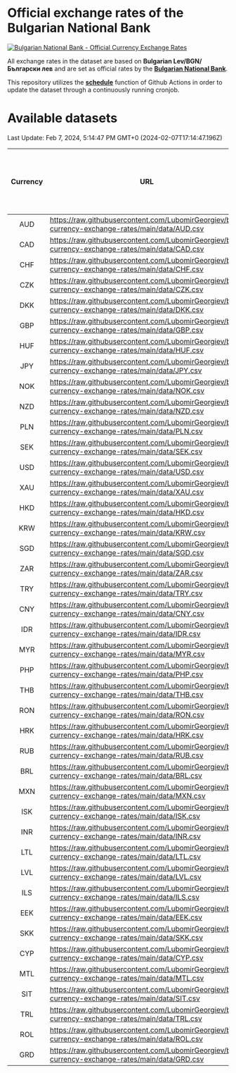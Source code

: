 # Official exchange rates of the Bulgarian National Bank

[![Bulgarian National Bank - Official Currency Exchange Rates](https://github.com/LubomirGeorgiev/bnb-currency-exchange-rates/actions/workflows/update-rates.yml/badge.svg?branch=main)](https://github.com/LubomirGeorgiev/bnb-currency-exchange-rates/actions/workflows/update-rates.yml)

All exchange rates in the dataset are based on **Bulgarian Lev/BGN/Български лев** and are set as official rates by the [**Bulgarian National Bank**](https://www.bnb.bg/Statistics/StExternalSector/StExchangeRates/StERForeignCurrencies/index.htm?toLang=_EN).

This repository utilizes the [**schedule**](https://docs.github.com/en/actions/reference/events-that-trigger-workflows) function of Github Actions in order to update the dataset through a continuously running cronjob.

# Available datasets

<!-- START LINKS (DO NOT EVER FU*ING DELETE THIS COMMENT FOR THE LOVE OF YOUR LIFE!!! IF YOU ARE CURIOS HOW IT WORKS, YOU CAN HAVE A LOOK AT ./src/updateReadme.ts) -->

Last Update: Feb 7, 2024, 5:14:47 PM GMT+0 (2024-02-07T17:14:47.196Z)

| Currency | URL                                                                                             | Number of records | Number of missing days that were filled in |
| :------: | ----------------------------------------------------------------------------------------------- | :---------------: | :----------------------------------------: |
|   AUD    | https://raw.githubusercontent.com/LubomirGeorgiev/bnb-currency-exchange-rates/main/data/AUD.csv |       8759        |                    2705                    |
|   CAD    | https://raw.githubusercontent.com/LubomirGeorgiev/bnb-currency-exchange-rates/main/data/CAD.csv |       8759        |                    2705                    |
|   CHF    | https://raw.githubusercontent.com/LubomirGeorgiev/bnb-currency-exchange-rates/main/data/CHF.csv |       8759        |                    2705                    |
|   CZK    | https://raw.githubusercontent.com/LubomirGeorgiev/bnb-currency-exchange-rates/main/data/CZK.csv |       8759        |                    2705                    |
|   DKK    | https://raw.githubusercontent.com/LubomirGeorgiev/bnb-currency-exchange-rates/main/data/DKK.csv |       8759        |                    2705                    |
|   GBP    | https://raw.githubusercontent.com/LubomirGeorgiev/bnb-currency-exchange-rates/main/data/GBP.csv |       8759        |                    2705                    |
|   HUF    | https://raw.githubusercontent.com/LubomirGeorgiev/bnb-currency-exchange-rates/main/data/HUF.csv |       8759        |                    2705                    |
|   JPY    | https://raw.githubusercontent.com/LubomirGeorgiev/bnb-currency-exchange-rates/main/data/JPY.csv |       8759        |                    2705                    |
|   NOK    | https://raw.githubusercontent.com/LubomirGeorgiev/bnb-currency-exchange-rates/main/data/NOK.csv |       8759        |                    2705                    |
|   NZD    | https://raw.githubusercontent.com/LubomirGeorgiev/bnb-currency-exchange-rates/main/data/NZD.csv |       8759        |                    2705                    |
|   PLN    | https://raw.githubusercontent.com/LubomirGeorgiev/bnb-currency-exchange-rates/main/data/PLN.csv |       8759        |                    2705                    |
|   SEK    | https://raw.githubusercontent.com/LubomirGeorgiev/bnb-currency-exchange-rates/main/data/SEK.csv |       8759        |                    2705                    |
|   USD    | https://raw.githubusercontent.com/LubomirGeorgiev/bnb-currency-exchange-rates/main/data/USD.csv |       8759        |                    2705                    |
|   XAU    | https://raw.githubusercontent.com/LubomirGeorgiev/bnb-currency-exchange-rates/main/data/XAU.csv |       8759        |                    2707                    |
|   HKD    | https://raw.githubusercontent.com/LubomirGeorgiev/bnb-currency-exchange-rates/main/data/HKD.csv |       8459        |                    2616                    |
|   KRW    | https://raw.githubusercontent.com/LubomirGeorgiev/bnb-currency-exchange-rates/main/data/KRW.csv |       8459        |                    2616                    |
|   SGD    | https://raw.githubusercontent.com/LubomirGeorgiev/bnb-currency-exchange-rates/main/data/SGD.csv |       8459        |                    2616                    |
|   ZAR    | https://raw.githubusercontent.com/LubomirGeorgiev/bnb-currency-exchange-rates/main/data/ZAR.csv |       8459        |                    2616                    |
|   TRY    | https://raw.githubusercontent.com/LubomirGeorgiev/bnb-currency-exchange-rates/main/data/TRY.csv |       6940        |                    2145                    |
|   CNY    | https://raw.githubusercontent.com/LubomirGeorgiev/bnb-currency-exchange-rates/main/data/CNY.csv |       6822        |                    2111                    |
|   IDR    | https://raw.githubusercontent.com/LubomirGeorgiev/bnb-currency-exchange-rates/main/data/IDR.csv |       6822        |                    2111                    |
|   MYR    | https://raw.githubusercontent.com/LubomirGeorgiev/bnb-currency-exchange-rates/main/data/MYR.csv |       6822        |                    2111                    |
|   PHP    | https://raw.githubusercontent.com/LubomirGeorgiev/bnb-currency-exchange-rates/main/data/PHP.csv |       6822        |                    2111                    |
|   THB    | https://raw.githubusercontent.com/LubomirGeorgiev/bnb-currency-exchange-rates/main/data/THB.csv |       6822        |                    2111                    |
|   RON    | https://raw.githubusercontent.com/LubomirGeorgiev/bnb-currency-exchange-rates/main/data/RON.csv |       6763        |                    2093                    |
|   HRK    | https://raw.githubusercontent.com/LubomirGeorgiev/bnb-currency-exchange-rates/main/data/HRK.csv |       6420        |                    1984                    |
|   RUB    | https://raw.githubusercontent.com/LubomirGeorgiev/bnb-currency-exchange-rates/main/data/RUB.csv |       6118        |                    1889                    |
|   BRL    | https://raw.githubusercontent.com/LubomirGeorgiev/bnb-currency-exchange-rates/main/data/BRL.csv |       5850        |                    1812                    |
|   MXN    | https://raw.githubusercontent.com/LubomirGeorgiev/bnb-currency-exchange-rates/main/data/MXN.csv |       5850        |                    1812                    |
|   ISK    | https://raw.githubusercontent.com/LubomirGeorgiev/bnb-currency-exchange-rates/main/data/ISK.csv |       5757        |                    1781                    |
|   INR    | https://raw.githubusercontent.com/LubomirGeorgiev/bnb-currency-exchange-rates/main/data/INR.csv |       5492        |                    1707                    |
|   LTL    | https://raw.githubusercontent.com/LubomirGeorgiev/bnb-currency-exchange-rates/main/data/LTL.csv |       5145        |                    1574                    |
|   LVL    | https://raw.githubusercontent.com/LubomirGeorgiev/bnb-currency-exchange-rates/main/data/LVL.csv |       4782        |                    1462                    |
|   ILS    | https://raw.githubusercontent.com/LubomirGeorgiev/bnb-currency-exchange-rates/main/data/ILS.csv |       4766        |                    1486                    |
|   EEK    | https://raw.githubusercontent.com/LubomirGeorgiev/bnb-currency-exchange-rates/main/data/EEK.csv |       3990        |                    1216                    |
|   SKK    | https://raw.githubusercontent.com/LubomirGeorgiev/bnb-currency-exchange-rates/main/data/SKK.csv |       2962        |                    904                     |
|   CYP    | https://raw.githubusercontent.com/LubomirGeorgiev/bnb-currency-exchange-rates/main/data/CYP.csv |       2905        |                    889                     |
|   MTL    | https://raw.githubusercontent.com/LubomirGeorgiev/bnb-currency-exchange-rates/main/data/MTL.csv |       2605        |                    800                     |
|   SIT    | https://raw.githubusercontent.com/LubomirGeorgiev/bnb-currency-exchange-rates/main/data/SIT.csv |       2543        |                    779                     |
|   TRL    | https://raw.githubusercontent.com/LubomirGeorgiev/bnb-currency-exchange-rates/main/data/TRL.csv |       1817        |                    558                     |
|   ROL    | https://raw.githubusercontent.com/LubomirGeorgiev/bnb-currency-exchange-rates/main/data/ROL.csv |       1696        |                    523                     |
|   GRD    | https://raw.githubusercontent.com/LubomirGeorgiev/bnb-currency-exchange-rates/main/data/GRD.csv |        359        |                    107                     |

<!-- END LINKS (DO NOT EVER FU*ING DELETE THIS COMMENT FOR THE LOVE OF YOUR LIFE!!! IF YOU ARE CURIOS HOW IT WORKS, YOU CAN HAVE A LOOK AT ./src/updateReadme.ts) -->
